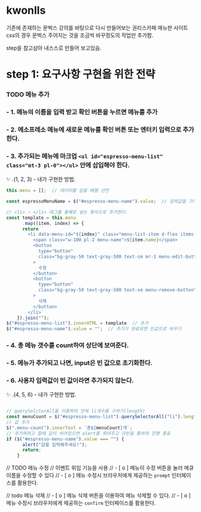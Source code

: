 # kwonlls

기존에 존재하는 문벅스 강의를 바탕으로 다시 만들어보는 권리스카페 메뉴판 사이트
css의 경우 문벅스 주어지는 것을 조금씩 바꾸정도의 작업만 추가함.

step을 참고삼아 내스스로 만들어 보고있슴.
# step 1: 요구사항 구현을 위한 전략
### TODO 메뉴 추가
### - 1. 메뉴의 이름을 입력 받고 확인 버튼을 누르면 메뉴를 추가
### - 2. 에소프레소 메뉴에 새로운 메뉴를 확인 버튼 또는 엔터키 입력으로 추가한다.
### - 3. 추가되는 메뉴에 마크업 `<ul id="espresso-menu-list" class="mt-3 pl-0"></ul>` 안에 삽입해야 한다.

✨ .(1, 2, 3) - 내가 구현한 방법.
```JavaScript
this.menu = [];  // 데이터를 담을 배열 선언

const espressoMenuName = $("#espresso-menu-name").value;  // 입력값을 가져오고,

// <li> ~ </li> 태그를 통째로 넣는 형식으로 추가한다.
const template = this.menu
      .map((item, index) => {
      return `
        <li data-menu-id="${index}" class="menu-list-item d-flex items-center py-2">
          <span class="w-100 pl-2 menu-name">${item.name}</span>
          <button
            type="button"
            class="bg-gray-50 text-gray-500 text-sm mr-1 menu-edit-button"
          >
            수정
          </button>
          <button
            type="button"
            class="bg-gray-50 text-gray-500 text-sm menu-remove-button"
          >
            삭제
          </button>
        </li>`
    }).join("");
$("#espresso-menu-list").innerHTML = template  // 추가
$("#espresso-menu-name").value = "";  // 추가가 완료되면 빈값으로 바꾸기
```

### - 4. 총 메뉴 갯수를 count하여 상단에 보여준다.
### - 5. 메뉴가 추가되고 나면, input은 빈 값으로 초기화한다.
### - 6. 사용자 입력값이 빈 값이라면 추가되지 않는다.

✨ .(4, 5, 6) - 내가 구현한 방법.
```JavaScript

// querySelctorAll을 이용하여 전체 li개수를 구하기(length)
const menuCount = $("#espresso-menu-list").querySelectorAll("li").length;
// 값 추가
$(".menu-count").innerText = `총${menuCount}개`;
// 추가하려고 할때 값이 비어있으면 alert를 뛰어주고 리턴을 통하여 진행 종료
if ($("#espresso-menu-name").value === "") {
      alert("값을 입력해주세요!");
      return;
    }
```

// TODO 메뉴 수정
// 이벤트 위임 기능을 사용
// - [ o ] 메뉴이 수정 버튼을 눌러 메큐 이름을 수정할 수 있다
// - [ o ] 메뉴 수정시 브라우저에게 제공하는 `prompt` 인터페이스를 활용한다.

// todo 메뉴 삭제
// - [ o ] 메뉴 삭제 버튼을 이용하여 메뉴 삭제할 수 있다.
// - [ o ] 메뉴 수정시 브라우저에게 제공하는 `confirm` 인터페이스를 활용한다.

